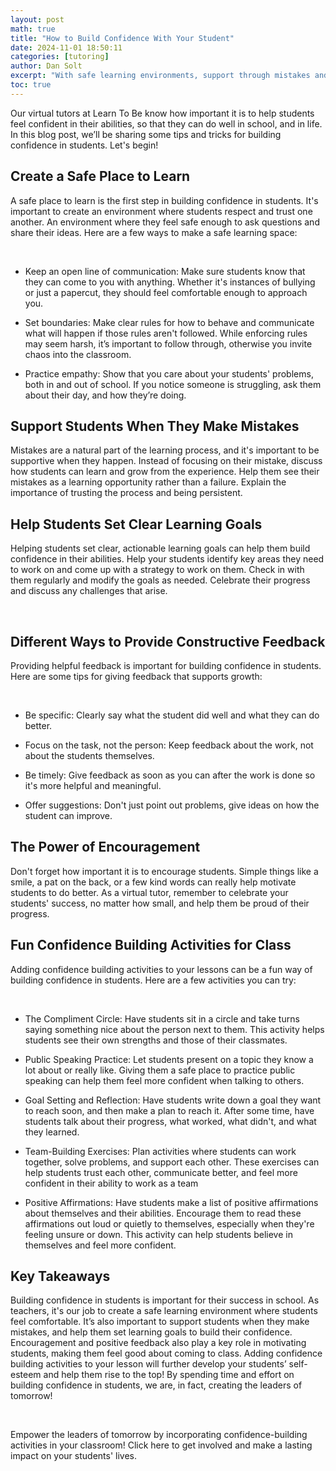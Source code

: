 ```yaml
---
layout: post
math: true
title: "How to Build Confidence With Your Student"
date: 2024-11-01 18:50:11
categories: [tutoring]
author: Dan Solt
excerpt: "With safe learning environments, support through mistakes and constructive feedback, we can help students build their self-esteem and reach their potential."
toc: true
---
```


Our virtual tutors at Learn To Be know how important it is to help students feel confident in their abilities, so that they can do well in school, and in life. In this blog post, we’ll be sharing some tips and tricks for building confidence in students. Let's begin!‍

## Create a Safe Place to Learn

A safe place to learn is the first step in building confidence in students. It's important to create an environment where students respect and trust one another. An environment where they feel safe enough to ask questions and share their ideas. Here are a few ways to make a safe learning space:

‍

- Keep an open line of communication: Make sure students know that they can come to you with anything. Whether it's instances of bullying or just a papercut, they should feel comfortable enough to approach you.

- Set boundaries: Make clear rules for how to behave and communicate what will happen if those rules aren't followed. While enforcing rules may seem harsh, it’s important to follow through, otherwise you invite chaos into the classroom.

- Practice empathy: Show that you care about your students' problems, both in and out of school. If you notice someone is struggling, ask them about their day, and how they’re doing.

## Support Students When They Make Mistakes

Mistakes are a natural part of the learning process, and it's important to be supportive when they happen. Instead of focusing on their mistake, discuss how students can learn and grow from the experience. Help them see their mistakes as a learning opportunity rather than a failure. Explain the importance of trusting the process and being persistent.‍

## Help Students Set Clear Learning Goals

Helping students set clear, actionable learning goals can help them build confidence in their abilities. Help your students identify key areas they need to work on and come up with a strategy to work on them. Check in with them regularly and modify the goals as needed. Celebrate their progress and discuss any challenges that arise.

‍

## Different Ways to Provide Constructive Feedback

Providing helpful feedback is important for building confidence in students. Here are some tips for giving feedback that supports growth:

‍

- Be specific: Clearly say what the student did well and what they can do better.

- Focus on the task, not the person: Keep feedback about the work, not about the students themselves.

- Be timely: Give feedback as soon as you can after the work is done so it's more helpful and meaningful.

- Offer suggestions: Don't just point out problems, give ideas on how the student can improve.

## The Power of Encouragement

Don't forget how important it is to encourage students. Simple things like a smile, a pat on the back, or a few kind words can really help motivate students to do better. As a virtual tutor, remember to celebrate your students' success, no matter how small, and help them be proud of their progress.‍

## Fun Confidence Building Activities for Class

Adding confidence building activities to your lessons can be a fun way of building confidence in students. Here are a few activities you can try:

‍

- The Compliment Circle: Have students sit in a circle and take turns saying something nice about the person next to them. This activity helps students see their own strengths and those of their classmates.

- Public Speaking Practice: Let students present on a topic they know a lot about or really like. Giving them a safe place to practice public speaking can help them feel more confident when talking to others.

- Goal Setting and Reflection: Have students write down a goal they want to reach soon, and then make a plan to reach it. After some time, have students talk about their progress, what worked, what didn't, and what they learned.

- Team-Building Exercises: Plan activities where students can work together, solve problems, and support each other. These exercises can help students trust each other, communicate better, and feel more confident in their ability to work as a team

- Positive Affirmations: Have students make a list of positive affirmations about themselves and their abilities. Encourage them to read these affirmations out loud or quietly to themselves, especially when they're feeling unsure or down. This activity can help students believe in themselves and feel more confident.‍

## Key Takeaways

Building confidence in students is important for their success in school. As teachers, it's our job to create a safe learning environment where students feel comfortable. It’s also important to support students when they make mistakes, and help them set learning goals to build their confidence. Encouragement and positive feedback also play a key role in motivating students, making them feel good about coming to class. Adding confidence building activities to your lesson will further develop your students’ self-esteem and help them rise to the top! By spending time and effort on building confidence in students, we are, in fact, creating the leaders of tomorrow!

‍

Empower the leaders of tomorrow by incorporating confidence-building activities in your classroom! Click here to get involved and make a lasting impact on your students' lives.

‍